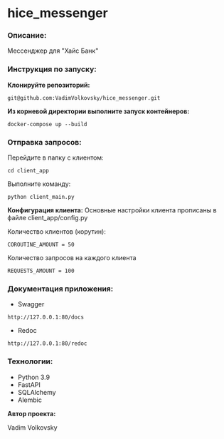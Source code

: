 # hice_messenger


### Описание:
Мессенджер для "Хайс Банк"


### Инструкция по запуску:
**Клонируйте репозиторий:**
```
git@github.com:VadimVolkovsky/hice_messenger.git
```


**Из корневой директории выполните запуск контейнеров:**
```
docker-compose up --build
```


### Отправка запросов:
Перейдите в папку с клиентом:
```
cd client_app
```

Выполните команду:
```
python client_main.py
```

**Конфигурация клиента:**
Основные настройки клиента прописаны в файле client_app/config.py

Количество клиентов (корутин):
```
COROUTINE_AMOUNT = 50
```

Количество запросов на каждого клиента
```
REQUESTS_AMOUNT = 100
```


### Документация приложения:
- Swagger
```
http://127.0.0.1:80/docs
```

- Redoc
```
http://127.0.0.1:80/redoc
```



### Технологии:
- Python 3.9
- FastAPI
- SQLAlchemy
- Alembic


**Автор проекта:**

Vadim Volkovsky
